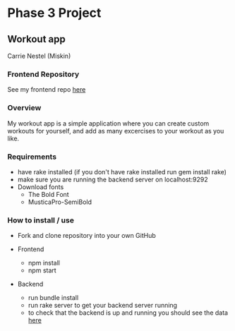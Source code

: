 # Phase 3 Project
## Workout app
Carrie Nestel (Miskin)

### Frontend Repository
See my frontend repo [here](https://github.com/cmiskin1993/workout_app_project_frontend)


### Overview
My workout app is a simple application where you can create custom workouts for yourself, and add as many excercises to your workout as you like. 

### Requirements
* have rake installed (if you don't have rake installed run gem install rake)
* make sure you are running the backend server on localhost:9292
* Download fonts
     - The Bold Font
     - MusticaPro-SemiBold



### How to install / use
* Fork and clone repository into your own GitHub
* Frontend
    * npm install
    * npm start

* Backend
    * run bundle install
    * run rake server to get your backend server running
    * to check that the backend is up and running you should see the data [here](http://localhost:9292/workouts)

